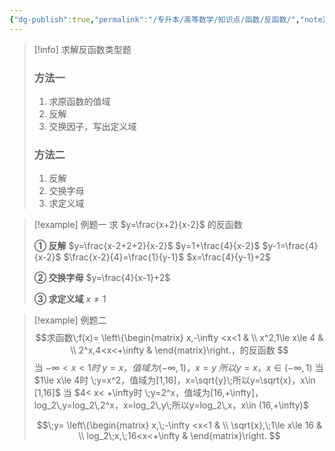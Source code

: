 ```yaml
---
{"dg-publish":true,"permalink":"/专升本/高等数学/知识点/函数/反函数/","noteIcon":""}
---
```


>[!info] 求解反函数类型题
>### 方法一
>1. 求原函数的值域
>2. 反解
>3. 交换因子，写出定义域
>
>### 方法二
>1. 反解
>2. 交换字母
>3. 求定义域

>[!example] 例题一
>求 $y=\frac{x+2}{x-2}$ 的反函数
>
>**① 反解**
>$y=\frac{x-2+2+2}{x-2}$
>$y=1+\frac{4}{x-2}$
>$y-1=\frac{4}{x-2}$
>$\frac{x-2}{4}=\frac{1}{y-1}$
>$x=\frac{4}{y-1}+2$
>
>**② 交换字母**
>$y=\frac{4}{x-1}+2$
>
>**③ 求定义域**
>$x\ne 1$

>[!example] 例题二
>$$求函数\;f(x)=
\left\{\begin{matrix}
x,-\infty <x<1  & \\
x^2,1\le x\le 4  & \\
2^x,4<x<+\infty  &
\end{matrix}\right.，的反函数
>$$
> 当 $-\infty<x<1时 \;y=x，值域为(-\infty,1)，x=y\;所以y=x，x\in (-\infty,1)$
> 当 $1\le x\le 4时 \;y=x^2，值域为[1,16]，x=\sqrt{y}\;所以y=\sqrt{x}，x\in [1,16]$
> 当 $4< x< +\infty时 \;y=2^x，值域为[16,+\infty]，log_2\,y=log_2\,2^x，x=log_2\,y\;所以y=log_2\,x，x\in (16,+\infty)$
> 
>$$\;y=
\left\{\begin{matrix}
x,\;-\infty <x<1  & \\
\sqrt{x},\;1\le x\le 16  & \\
log_2\;x,\;16<x<+\infty  &
\end{matrix}\right.
>$$